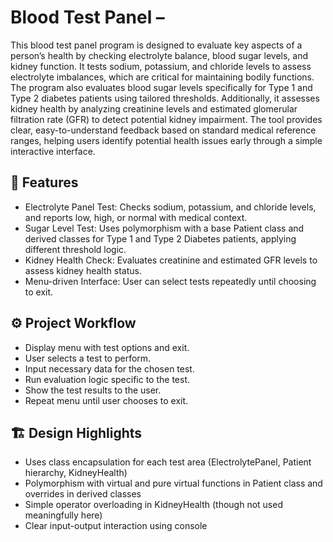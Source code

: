 # Blood Test Panel –
This blood test panel program is designed to evaluate key aspects of a person’s health by checking electrolyte balance, blood sugar levels, and kidney function. It tests sodium, potassium, and chloride levels to assess electrolyte imbalances, which are critical for maintaining bodily functions. The program also evaluates blood sugar levels specifically for Type 1 and Type 2 diabetes patients using tailored thresholds. Additionally, it assesses kidney health by analyzing creatinine levels and estimated glomerular filtration rate (GFR) to detect potential kidney impairment. The tool provides clear, easy-to-understand feedback based on standard medical reference ranges, helping users identify potential health issues early through a simple interactive interface.

## 🎯 Features
- Electrolyte Panel Test:
Checks sodium, potassium, and chloride levels, and reports low, high, or normal with medical context.
- Sugar Level Test:
Uses polymorphism with a base Patient class and derived classes for Type 1 and Type 2 Diabetes patients, applying different threshold logic.
- Kidney Health Check:
Evaluates creatinine and estimated GFR levels to assess kidney health status.
- Menu-driven Interface:
User can select tests repeatedly until choosing to exit.

## ⚙️ Project Workflow
- Display menu with test options and exit.
- User selects a test to perform.
- Input necessary data for the chosen test.
- Run evaluation logic specific to the test.
- Show the test results to the user.
- Repeat menu until user chooses to exit.

## 🏗️ Design Highlights
- Uses class encapsulation for each test area (ElectrolytePanel, Patient hierarchy, KidneyHealth)
- Polymorphism with virtual and pure virtual functions in Patient class and overrides in derived classes
- Simple operator overloading in KidneyHealth (though not used meaningfully here)
- Clear input-output interaction using console


